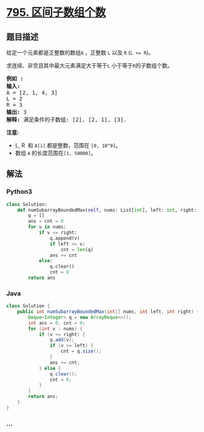 # [795. 区间子数组个数](https://leetcode-cn.com/problems/number-of-subarrays-with-bounded-maximum)



## 题目描述

<!-- 这里写题目描述 -->

<p>给定一个元素都是正整数的数组<code>A</code>&nbsp;，正整数 <code>L</code>&nbsp;以及&nbsp;<code>R</code>&nbsp;(<code>L &lt;= R</code>)。</p>

<p>求连续、非空且其中最大元素满足大于等于<code>L</code>&nbsp;小于等于<code>R</code>的子数组个数。</p>

<pre><strong>例如 :</strong>
<strong>输入:</strong> 
A = [2, 1, 4, 3]
L = 2
R = 3
<strong>输出:</strong> 3
<strong>解释:</strong> 满足条件的子数组: [2], [2, 1], [3].
</pre>

<p><strong>注意:</strong></p>

<ul>
	<li>L, R&nbsp; 和&nbsp;<code>A[i]</code> 都是整数，范围在&nbsp;<code>[0, 10^9]</code>。</li>
	<li>数组&nbsp;<code>A</code>&nbsp;的长度范围在<code>[1, 50000]</code>。</li>
</ul>


## 解法

<!-- 这里可写通用的实现逻辑 -->

<!-- tabs:start -->

### **Python3**

<!-- 这里可写当前语言的特殊实现逻辑 -->

```python
class Solution:
    def numSubarrayBoundedMax(self, nums: List[int], left: int, right: int) -> int:
        q = []
        ans = cnt = 0
        for v in nums:
            if v <= right:
                q.append(v)
                if left <= v:
                    cnt = len(q)
                ans += cnt
            else:
                q.clear()
                cnt = 0
        return ans
```

### **Java**

<!-- 这里可写当前语言的特殊实现逻辑 -->

```java
class Solution {
    public int numSubarrayBoundedMax(int[] nums, int left, int right) {
        Deque<Integer> q = new ArrayDeque<>();
        int ans = 0, cnt = 0;
        for (int v : nums) {
            if (v <= right) {
                q.add(v);
                if (v >= left) {
                    cnt = q.size();
                }
                ans += cnt;
            } else {
                q.clear();
                cnt = 0;
            }
        }
        return ans;
    }
}
```

### **...**

```

```

<!-- tabs:end -->

